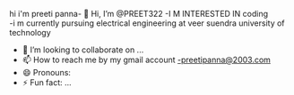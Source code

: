 hi i'm preeti panna- 👋 Hi, I’m @PREET322
-I M INTERESTED IN coding  
-i m currently pursuing electrical engineering at veer suendra university of technology
- 💞️ I’m looking to collaborate on ...
- 📫 How to reach me  by my gmail account -preetipanna@2003.com
- 😄 Pronouns:
- ⚡ Fun fact: ...

<!---
PREET322/PREET322 is a ✨ special ✨ repository because its `README.md` (this file) appears on your GitHub profile.
You can click the Preview link to take a look at your changes.
--->
